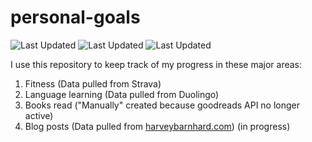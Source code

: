 # personal-goals
![Last Updated](https://img.shields.io/date/1617331681?color=FC4C02&label=Fitness%20Updated&logo=strava)
![Last Updated](https://img.shields.io/date/1617331681?color=7ac70c&label=Language%20Updated&logo=duolingo)
![Last Updated](https://img.shields.io/date/1617331681?color=e9e5cd&label=Books%20Updated&logo=goodreads)

I use this repository to keep track of my progress in these major areas:

1. Fitness (Data pulled from Strava)
2. Language learning (Data pulled from Duolingo)
3. Books read ("Manually" created because goodreads API no longer active)
4. Blog posts (Data pulled from [harveybarnhard.com](https://harveybarnhard.com)) (in progress)

